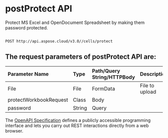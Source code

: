 # **postProtect API**

Protect MS Excel and OpenDocument Spreadsheet by making them password protected. 

```bash

POST http://api.aspose.cloud/v3.0//cells/protect

```

## The request parameters of **postProtect** API are: 

| Parameter Name | Type | Path/Query String/HTTPBody | Description | 
| :- | :- | :- |:- | 
|File|File|FormData|File to upload|
|protectWorkbookRequest|Class|Body||
|password|String|Query||


The [OpenAPI Specification](https://reference.aspose.cloud/cells/#/ProtectionController/PostProtect) defines a publicly accessible programming interface and lets you carry out REST interactions directly from a web browser.
